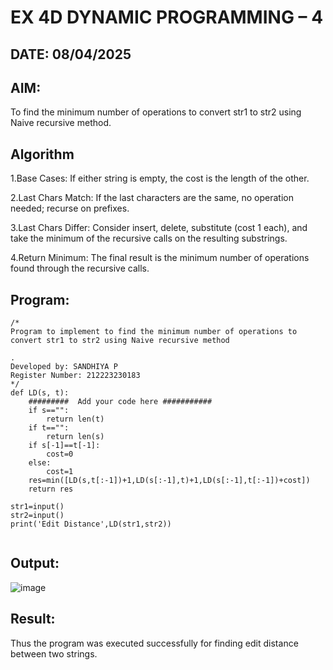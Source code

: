 # EX 4D DYNAMIC PROGRAMMING – 4
## DATE: 08/04/2025
## AIM:
To find the minimum number of operations to convert str1 to str2 using Naive recursive method.





## Algorithm
1.Base Cases: If either string is empty, the cost is the length of the other.

2.Last Chars Match: If the last characters are the same, no operation needed; recurse on prefixes.

3.Last Chars Differ: Consider insert, delete, substitute (cost 1 each), and take the minimum of the recursive calls on the resulting substrings.

4.Return Minimum: The final result is the minimum number of operations found through the recursive calls.
   

## Program:
```
/*
Program to implement to find the minimum number of operations to convert str1 to str2 using Naive recursive method

.
Developed by: SANDHIYA P
Register Number: 212223230183
*/
def LD(s, t):
    #########  Add your code here ###########
    if s=="":
        return len(t)
    if t=="":
        return len(s)
    if s[-1]==t[-1]:
        cost=0
    else:
        cost=1
    res=min([LD(s,t[:-1])+1,LD(s[:-1],t)+1,LD(s[:-1],t[:-1])+cost])
    return res
    
str1=input()
str2=input()
print('Edit Distance',LD(str1,str2))


```

## Output:
![image](https://github.com/user-attachments/assets/ed05e15b-2a94-491e-8641-cd102aa0cf84)



## Result:
Thus the program was executed successfully for finding edit distance between two strings.
